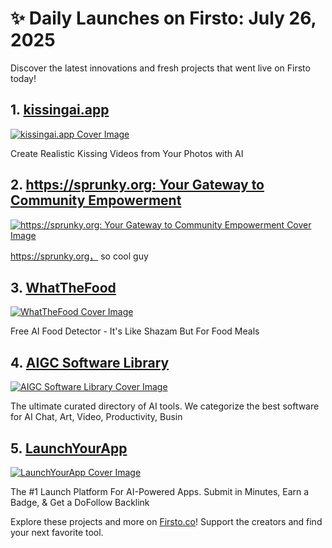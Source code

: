 # ✨ Daily Launches on Firsto: July 26, 2025

Discover the latest innovations and fresh projects that went live on Firsto today!

## 1. [kissingai.app](https://firsto.co/projects/kissingai-app)

[![kissingai.app Cover Image](https://607255gt6f.ufs.sh/f/ViZtN9dvJxPtV0cxWvZdvJxPtmHw8f3QhALdCIrFu0pG7TNy)](https://firsto.co/projects/kissingai-app)

 Create Realistic Kissing Videos from Your Photos with AI



## 2. [https://sprunky.org: Your Gateway to Community Empowerment](https://firsto.co/projects/https-sprunky-org-your-gateway-to-community-empowerment)

[![https://sprunky.org: Your Gateway to Community Empowerment Cover Image](https://607255gt6f.ufs.sh/f/ViZtN9dvJxPtWbYcfWrzSFhxDmiWLak9Xp8Oqgsc5J0nvICN)](https://firsto.co/projects/https-sprunky-org-your-gateway-to-community-empowerment)

 https://sprunky.org， so cool guy



## 3. [WhatTheFood](https://firsto.co/projects/whatthefood)

[![WhatTheFood Cover Image](https://607255gt6f.ufs.sh/f/ViZtN9dvJxPt0euCUR8gypnT7aCXzMsQ89ohr3qPkYZtAxDd)](https://firsto.co/projects/whatthefood)

 Free AI Food Detector - It's Like Shazam But For Food Meals



## 4. [AIGC Software Library](https://firsto.co/projects/aigc-software-library)

[![AIGC Software Library Cover Image](https://607255gt6f.ufs.sh/f/ViZtN9dvJxPtPWGGtgmUWLhzXGjv30o5rDN1xawgOnmbq2yc)](https://firsto.co/projects/aigc-software-library)

 The ultimate curated directory of AI tools. We categorize the best software for AI Chat, Art, Video, Productivity, Busin



## 5. [LaunchYourApp](https://firsto.co/projects/launchyourapp)

[![LaunchYourApp Cover Image](https://607255gt6f.ufs.sh/f/ViZtN9dvJxPtTJmrgeWbLBFtkMcf2zKu3odW4lxIYQJZ0mn1)](https://firsto.co/projects/launchyourapp)

 The #1 Launch Platform For AI-Powered Apps.  Submit in Minutes, Earn a Badge, & Get a DoFollow Backlink




Explore these projects and more on [Firsto.co](https://firsto.co)! Support the creators and find your next favorite tool.
